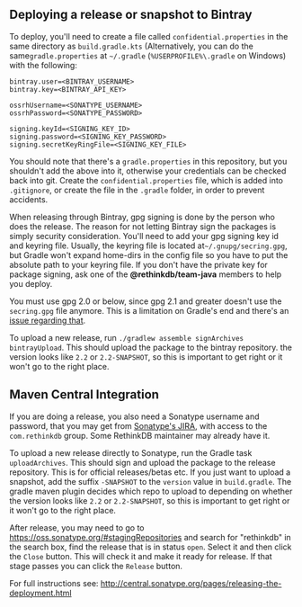 ## Deploying a release or snapshot to Bintray

To deploy, you'll need to create a file called `confidential.properties` in the same directory as `build.gradle.kts` 
(Alternatively, you can do the same`gradle.properties` at `~/.gradle` (`%USERPROFILE%\.gradle` on Windows) with the following:

```
bintray.user=<BINTRAY_USERNAME>
bintray.key=<BINTRAY_API_KEY>

ossrhUsername=<SONATYPE_USERNAME>
ossrhPassword=<SONATYPE_PASSWORD>

signing.keyId=<SIGNING_KEY_ID>
signing.password=<SIGNING_KEY_PASSWORD>
signing.secretKeyRingFile=<SIGNING_KEY_FILE>
```

You should note that there's a `gradle.properties` in this repository, but you shouldn't add the above into it, otherwise your credentials can be checked back into git. Create the `confidential.properties` file, which is added into `.gitignore`, or create the file in the `.gradle` folder, in order to prevent accidents.

When releasing through Bintray, gpg signing is done by the person who does the release. The reason for not letting Bintray sign the packages is simply security consideration. You'll need to add your gpg signing key id and keyring file. Usually, the keyring file is located at`~/.gnupg/secring.gpg`, but Gradle won't expand home-dirs in the config file so you have to put the absolute path to your keyring file. If you don't have the private key for package signing, ask one of the **@rethinkdb/team-java** members to help you deploy.

You must use gpg 2.0 or below, since gpg 2.1 and greater doesn't use the `secring.gpg` file anymore. This is a limitation on Gradle's end and there's an [issue regarding that](https://github.com/gradle/gradle/issues/888).

To upload a new release, run `./gradlew assemble signArchives bintrayUpload`. This should upload the package to the bintray repository. the version looks like `2.2` or `2.2-SNAPSHOT`, so this is important to get right or it won't go to the right place.

## Maven Central Integration

If you are doing a release, you also need a Sonatype username and password, that you may get from [Sonatype's JIRA](https://issues.sonatype.org/secure/Signup!default.jspa), with access to the `com.rethinkdb` group. Some RethinkDB maintainer may already have it.

To upload a new release directly to Sonatype, run the Gradle task `uploadArchives`. This should sign and upload the package to the release repository. This is for official releases/betas etc. If you just want to upload a snapshot, add the suffix `-SNAPSHOT` to the `version` value in `build.gradle`. The gradle maven plugin decides which repo to upload to depending on whether the version looks like `2.2` or `2.2-SNAPSHOT`, so this is important to get right or it won't go to the right place.

After release, you may need to go to https://oss.sonatype.org/#stagingRepositories and search for "rethinkdb" in the search box, find the release that is in status `open`. Select it and then click the `Close` button. This will check it and make it ready for release. If that stage passes you can click the `Release` button.

For full instructions see: http://central.sonatype.org/pages/releasing-the-deployment.html
